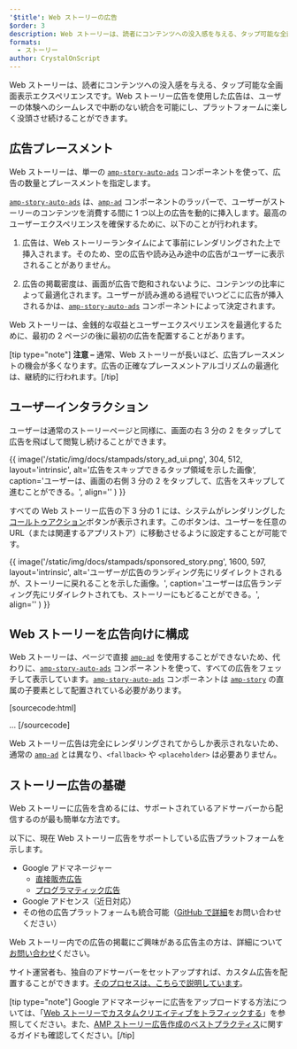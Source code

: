 ```yaml
---
'$title': Web ストーリーの広告
$order: 3
description: Web ストーリーは、読者にコンテンツへの没入感を与える、タップ可能な全画面表示エクスペリエンスです。AMPストーリー広告を使用した広告は、シームレスで中断のない...
formats:
  - ストーリー
author: CrystalOnScript
---
```


Web ストーリーは、読者にコンテンツへの没入感を与える、タップ可能な全画面表示エクスペリエンスです。Web ストーリー広告を使用した広告は、ユーザーの体験へのシームレスで中断のない統合を可能にし、プラットフォームに楽しく没頭させ続けることができます。

## 広告プレースメント

Web ストーリーは、単一の [`amp-story-auto-ads`](../../../documentation/components/reference/amp-story-auto-ads.md) コンポーネントを使って、広告の数量とプレースメントを指定します。

[`amp-story-auto-ads`](../../../documentation/components/reference/amp-story-auto-ads.md) は、[`amp-ad`](../../../documentation/components/reference/amp-ad.md) コンポーネントのラッパーで、ユーザーがストーリーのコンテンツを消費する間に 1 つ以上の広告を動的に挿入します。最高のユーザーエクスペリエンスを確保するために、以下のことが行われます。

1. 広告は、Web ストーリーランタイムによて事前にレンダリングされた上で挿入されます。そのため、空の広告や読み込み途中の広告がユーザーに表示されることがありません。

2. 広告の掲載密度は、画面が広告で飽和されないように、コンテンツの比率によって最適化されます。ユーザーが読み進める過程でいつどこに広告が挿入されるかは、[`amp-story-auto-ads`](../../../documentation/components/reference/amp-story-auto-ads.md) コンポーネントによって決定されます。

Web ストーリーは、金銭的な収益とユーザーエクスペリエンスを最適化するために、最初の 2 ページの後に最初の広告を配置することがあります。

<amp-anim width="360" height="640" src="/static/img/docs/stampads/stamp_gif_ad.gif">
  <amp-img placeholder width="360" height="640" src="/static/img/docs/stampads/stamp_gif_still.png">
  </amp-img></amp-anim>

[tip type="note"] **注意 –** 通常、Web ストーリーが長いほど、広告プレースメントの機会が多くなります。広告の正確なプレースメントアルゴリズムの最適化は、継続的に行われます。[/tip]

## ユーザーインタラクション

ユーザーは通常のストーリーページと同様に、画面の右 3 分の 2 をタップして広告を飛ばして閲覧し続けることができます。

{{ image('/static/img/docs/stampads/story_ad_ui.png', 304, 512, layout='intrinsic', alt='広告をスキップできるタップ領域を示した画像', caption='ユーザーは、画面の右側 3 分の 2 をタップして、広告をスキップして進むことができる。', align='' ) }}

すべての Web ストーリー広告の下 3 分の 1 には、システムがレンダリングした[コールトゥアクション](story_ads_best_practices.md#call-to-action-button-text-enum)ボタンが表示されます。このボタンは、ユーザーを任意の URL（または関連するアプリストア）に移動させるように設定することが可能です。

{{ image('/static/img/docs/stampads/sponsored_story.png', 1600, 597, layout='intrinsic', alt='ユーザーが広告のランディング先にリダイレクトされるが、ストーリーに戻れることを示した画像。', caption='ユーザーは広告ランディング先にリダイレクトされても、ストーリーにもどることができる。', align='' ) }}

## Web ストーリーを広告向けに構成

Web ストーリーは、ページで直接 [`amp-ad`](../../../documentation/components/reference/amp-ad.md) を使用することができないため、代わりに、[`amp-story-auto-ads`](../../../documentation/components/reference/amp-story-auto-ads.md) コンポーネントを使って、すべての広告をフェッチして表示しています。[`amp-story-auto-ads`](../../../documentation/components/reference/amp-story-auto-ads.md) コンポーネントは [`amp-story`](../../../documentation/components/reference/amp-story.md) の直属の子要素として配置されている必要があります。

[sourcecode:html]
<amp-story>
<amp-story-auto-ads>
<script type="application/json">
{
"ad-attributes": {
// ad server configuration
}
}
</script>
</amp-story-auto-ads>
<amp-story-page>
...
</amp-story>
[/sourcecode]

Web ストーリー広告は完全にレンダリングされてからしか表示されないため、通常の [`amp-ad`](../../../documentation/components/reference/amp-ad.md) とは異なり、`<fallback>` や `<placeholder>` は必要ありません。

## ストーリー広告の基礎

Web ストーリーに広告を含めるには、サポートされているアドサーバーから配信するのが最も簡単な方法です。

以下に、現在 Web ストーリー広告をサポートしている広告プラットフォームを示します。

- Google アドマネージャー
  - [直接販売広告](https://support.google.com/admanager/answer/9038178)
  - [プログラマティック広告](https://support.google.com/admanager/answer/9416436)
- Google アドセンス（近日対応）
- その他の広告プラットフォームも統合可能（[GitHub で詳細](https://github.com/ampproject/amphtml/issues/30769)をお問い合わせください）

Web ストーリー内での広告の掲載にご興味がある広告主の方は、詳細について[お問い合わせ](mailto:story-ads-wg@google.com)ください。

サイト運営者も、独自のアドサーバーをセットアップすれば、カスタム広告を配置することができます。[そのプロセスは、こちらで説明しています](https://github.com/ampproject/amphtml/blob/main/extensions/amp-story/amp-story-ads.md#publisher-placed-ads)。

[tip type="note"] Google アドマネージャーに広告をアップロードする方法については、「[Web ストーリーでカスタムクリエイティブをトラフィックする](https://support.google.com/admanager/answer/9038178)」を参照してください。また、[AMP ストーリー広告作成のベストプラクティス](story_ads_best_practices.md)に関するガイドも確認してください。[/tip]
